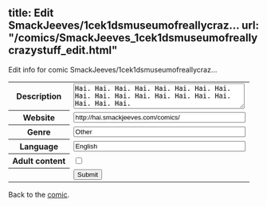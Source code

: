 title: Edit SmackJeeves/1cek1dsmuseumofreallycraz...
url: "/comics/SmackJeeves_1cek1dsmuseumofreallycrazystuff_edit.html"
---
Edit info for comic SmackJeeves/1cek1dsmuseumofreallycraz...

<form name="comic" action="http://gaepostmail.appspot.com/comic/" method="post">
<table class="comicinfo">
<tr>
<th>Description</th><td><textarea name="description" cols="40" rows="3">Hai. Hai. Hai. Hai. Hai. Hai. Hai. Hai. Hai. Hai. Hai. Hai. Hai. Hai. Hai. Hai. Hai. Hai. Hai.</textarea></td>
</tr>
<tr>
<th>Website</th><td><input type="text" name="url" value="http://hai.smackjeeves.com/comics/" size="40"/></td>
</tr>
<tr>
<th>Genre</th><td><input type="text" name="genre" value="Other" size="40"/></td>
</tr>
<tr>
<th>Language</th><td><input type="text" name="language" value="English" size="40"/></td>
</tr>
<tr>
<th>Adult content</th><td><input type="checkbox" name="adult" value="adult" /></td>
</tr>
<tr>
<th></th><td>
<input type="hidden" name="comic" value="SmackJeeves_1cek1dsmuseumofreallycrazystuff" />
<input type="submit" name="submit" value="Submit" />
</td>
</tr>
</table>
</form>

Back to the [comic](SmackJeeves_1cek1dsmuseumofreallycrazystuff.html).
